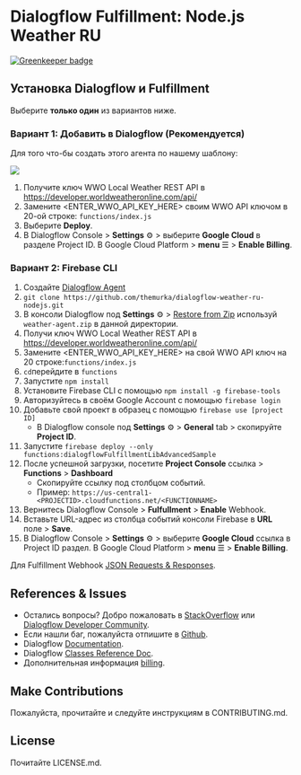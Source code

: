 
# Dialogflow Fulfillment: Node.js Weather RU

[![Greenkeeper badge](https://badges.greenkeeper.io/murka/dialogflow-weather-ru-nodejs.svg)](https://greenkeeper.io/)

## Установка Dialogflow и Fulfillment
Выберите **только один** из вариантов ниже.

### Вариант 1: Добавить в Dialogflow (Рекомендуется)
Для того что-бы создать этого агента по нашему шаблону:

<a href="https://console.dialogflow.com/api-client/oneclick?templateUrl=https://oneclickgithub.appspot.com/dialogflow/fulfillment-weather-nodejs&agentName=WeatherSample" target="blank">
  <img src="https://dialogflow.com/images/deploy.png">
</a>

1. Получите  ключ WWO Local Weather REST API в https://developer.worldweatheronline.com/api/
2. Замените <ENTER_WWO_API_KEY_HERE> своим WWO API ключом в 20-ой строке: `functions/index.js`
3. Выберите **Deploy**.
4. В Dialogflow Console > **Settings** ⚙ > выберите **Google Cloud** в разделе Project ID. В Google Cloud Platform > **menu** ☰ > **Enable Billing**.

### Вариант 2: Firebase CLI
1. Создайте [Dialogflow Agent](https://console.dialogflow.com/)
2. `git clone https://github.com/themurka/dialogflow-weather-ru-nodejs.git`
3. В консоли Dialogflow под **Settings** ⚙ > [Restore from Zip](https://dialogflow.com/docs/agents#export_and_import) используй `weather-agent.zip` в данной директории.
4. Получи ключ WWO Local Weather REST API в https://developer.worldweatheronline.com/api/
5. Замените <ENTER_WWO_API_KEY_HERE> на свой WWO API ключ на 20 строке:`functions/index.js`
6. `cd`перейдите в `functions`
7. Запустите `npm install`
8. Установите Firebase CLI с помощью `npm install -g firebase-tools`
9. Авторизуйтесь в своём Google Account с помощью `firebase login`
10. Добавьте свой проект в образец с помощью `firebase use [project ID]`
      + В Dialogflow console под **Settings** ⚙ > **General** tab > скопируйте **Project ID**.
11. Запустите `firebase deploy --only functions:dialogflowFulfillmentLibAdvancedSample`
12. После успешной загрузки, посетите **Project Console** ссылка > **Functions** > **Dashboard**
      + Скопируйте ссылку под столбцом событий.
      + Пример: `https://us-central1-<PROJECTID>.cloudfunctions.net/<FUNCTIONNAME>`
13. Вернитесь Dialogflow Console > **Fulfullment** > **Enable** Webhook.
14. Вставьте URL-адрес из столбца событий консоли Firebase в **URL** поле > **Save**.
15. В Dialogflow Console > **Settings** ⚙ > выберите **Google Cloud** ссылка в Project ID раздел. В Google Cloud Platform > **menu** ☰ > **Enable Billing**.

Для Fulfillment Webhook [JSON Requests & Responses](https://github.com/dialogflow/fulfillment-webhook-json).

## References & Issues
+ Остались вопросы? Добро пожаловать в [StackOverflow](https://stackoverflow.com/questions/tagged/dialogflow) или [Dialogflow Developer Community](https://plus.google.com/communities/103318168784860581977).
+ Если нашли баг, пожалуйста отпишите в [Github](https://github.com/dialogflow/dialogflow-fulfillment-nodejs/issues).
+ Dialogflow [Documentation](https://docs.dialogflow.com).
+ Dialogflow [Classes Reference Doc](https://github.com/dialogflow/dialogflow-fulfillment-nodejs/tree/master/docs).
+ Дополнительная информация [billing](https://dialogflow.com/docs/concepts/google-projects-faq).

## Make Contributions
Пожалуйста, прочитайте и следуйте инструкциям в CONTRIBUTING.md.

## License
Почитайте LICENSE.md.
